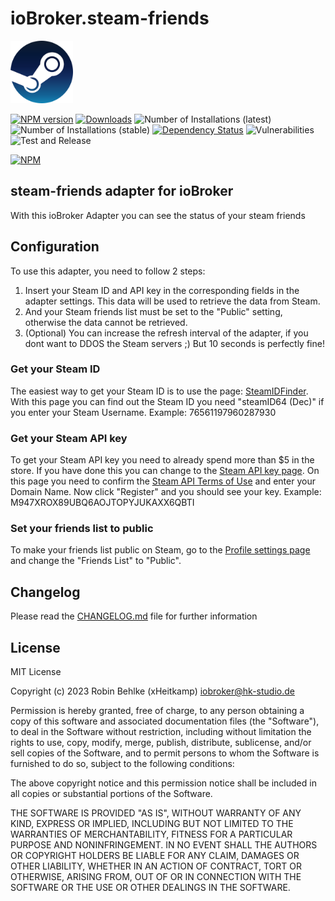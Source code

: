 # ioBroker.steam-friends

<img src="admin/steam-friends.png" height="100">

[![NPM version](https://img.shields.io/npm/v/iobroker.steam-friends.svg)](https://www.npmjs.com/package/iobroker.steam-friends)
[![Downloads](https://img.shields.io/npm/dm/iobroker.steam-friends.svg)](https://www.npmjs.com/package/iobroker.steam-friends)
![Number of Installations (latest)](https://iobroker.live/badges/steam-friends-installed.svg)
![Number of Installations (stable)](https://iobroker.live/badges/steam-friends-stable.svg)
[![Dependency Status](https://img.shields.io/david/xHeitkamp/iobroker.steam-friends.svg)](https://david-dm.org/xHeitkamp/iobroker.steam-friends)
![Vulnerabilities](https://snyk.io/test/github/hk-studio/ioBroker.steam-friends/badge.svg)
![Test and Release](https://github.com/xHeitkamp/ioBroker.steam-friends/workflows/Test%20and%20Release/badge.svg)

[![NPM](https://nodei.co/npm/iobroker.steam-friends.png?downloads=true)](https://nodei.co/npm/iobroker.steam-friends/)

## steam-friends adapter for ioBroker

With this ioBroker Adapter you can see the status of your steam friends

## Configuration

To use this adapter, you need to follow 2 steps:

1. Insert your Steam ID and API key in the corresponding fields in the adapter settings. This data will be used to retrieve the data from Steam.
2. And your Steam friends list must be set to the "Public" setting, otherwise the data cannot be retrieved.
3. (Optional) You can increase the refresh interval of the adapter, if you dont want to DDOS the Steam servers ;) But 10 seconds is perfectly fine!

### Get your Steam ID

The easiest way to get your Steam ID is to use the page: [SteamIDFinder](https://www.steamidfinder.com/).
With this page you can find out the Steam ID you need "steamID64 (Dec)" if you enter your Steam Username. Example: 76561197960287930

### Get your Steam API key

To get your Steam API key you need to already spend more than $5 in the store. If you have done this you can change to the [Steam API key page](https://steamcommunity.com/dev/apikey). On this page you need to confirm the [Steam API Terms of Use](https://steamcommunity.com/dev/apiterms) and enter your Domain Name. Now click "Register" and you should see your key.
Example: M947XROX89UBQ6AOJTOPYJUKAXX6QBTI

### Set your friends list to public

To make your friends list public on Steam, go to the [Profile settings page](https://steamcommunity.com/my/edit/settings) and change the "Friends List" to "Public".

## Changelog

Please read the [CHANGELOG.md](CHANGELOG.md) file for further information

## License

MIT License

Copyright (c) 2023 Robin Behlke (xHeitkamp) <iobroker@hk-studio.de>

Permission is hereby granted, free of charge, to any person obtaining a copy
of this software and associated documentation files (the "Software"), to deal
in the Software without restriction, including without limitation the rights
to use, copy, modify, merge, publish, distribute, sublicense, and/or sell
copies of the Software, and to permit persons to whom the Software is
furnished to do so, subject to the following conditions:

The above copyright notice and this permission notice shall be included in all
copies or substantial portions of the Software.

THE SOFTWARE IS PROVIDED "AS IS", WITHOUT WARRANTY OF ANY KIND, EXPRESS OR
IMPLIED, INCLUDING BUT NOT LIMITED TO THE WARRANTIES OF MERCHANTABILITY,
FITNESS FOR A PARTICULAR PURPOSE AND NONINFRINGEMENT. IN NO EVENT SHALL THE
AUTHORS OR COPYRIGHT HOLDERS BE LIABLE FOR ANY CLAIM, DAMAGES OR OTHER
LIABILITY, WHETHER IN AN ACTION OF CONTRACT, TORT OR OTHERWISE, ARISING FROM,
OUT OF OR IN CONNECTION WITH THE SOFTWARE OR THE USE OR OTHER DEALINGS IN THE
SOFTWARE.
